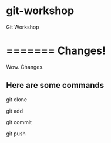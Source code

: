 git-workshop
============

Git Workshop

=======
Changes!
========

Wow. Changes.

Here are some commands
----------------------

git clone

git add

git commit

git push